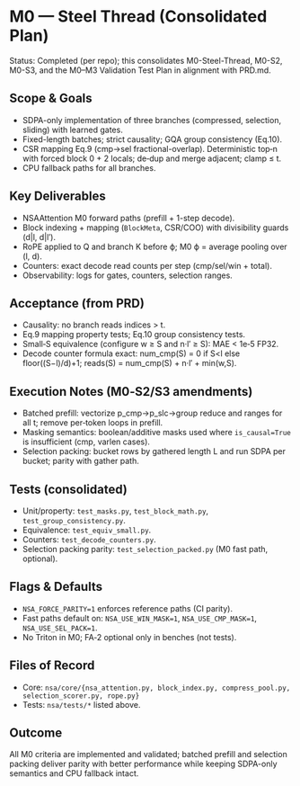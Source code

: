 # M0 — Steel Thread (Consolidated Plan)

Status: Completed (per repo); this consolidates M0-Steel-Thread, M0-S2, M0-S3, and the M0–M3 Validation Test Plan in alignment with PRD.md.

## Scope & Goals
- SDPA-only implementation of three branches (compressed, selection, sliding) with learned gates.
- Fixed-length batches; strict causality; GQA group consistency (Eq.10).
- CSR mapping Eq.9 (cmp→sel fractional-overlap). Deterministic top‑n with forced block 0 + 2 locals; de‑dup and merge adjacent; clamp ≤ t.
- CPU fallback paths for all branches.

## Key Deliverables
- NSAAttention M0 forward paths (prefill + 1-step decode).
- Block indexing + mapping (`BlockMeta`, CSR/COO) with divisibility guards (d|l, d|l′).
- RoPE applied to Q and branch K before ϕ; M0 ϕ = average pooling over (l, d).
- Counters: exact decode read counts per step (cmp/sel/win + total).
- Observability: logs for gates, counters, selection ranges.

## Acceptance (from PRD)
- Causality: no branch reads indices > t.
- Eq.9 mapping property tests; Eq.10 group consistency tests.
- Small‑S equivalence (configure w ≥ S and n·l′ ≥ S): MAE < 1e‑5 FP32.
- Decode counter formula exact: num_cmp(S) = 0 if S<l else floor((S−l)/d)+1; reads(S) = num_cmp(S) + n·l′ + min(w,S).

## Execution Notes (M0‑S2/S3 amendments)
- Batched prefill: vectorize p_cmp→p_slc→group reduce and ranges for all t; remove per‑token loops in prefill.
- Masking semantics: boolean/additive masks used where `is_causal=True` is insufficient (cmp, varlen cases).
- Selection packing: bucket rows by gathered length L and run SDPA per bucket; parity with gather path.

## Tests (consolidated)
- Unit/property: `test_masks.py`, `test_block_math.py`, `test_group_consistency.py`.
- Equivalence: `test_equiv_small.py`.
- Counters: `test_decode_counters.py`.
- Selection packing parity: `test_selection_packed.py` (M0 fast path, optional).

## Flags & Defaults
- `NSA_FORCE_PARITY=1` enforces reference paths (CI parity).
- Fast paths default on: `NSA_USE_WIN_MASK=1`, `NSA_USE_CMP_MASK=1`, `NSA_USE_SEL_PACK=1`.
- No Triton in M0; FA‑2 optional only in benches (not tests).

## Files of Record
- Core: `nsa/core/{nsa_attention.py, block_index.py, compress_pool.py, selection_scorer.py, rope.py}`
- Tests: `nsa/tests/*` listed above.

## Outcome
All M0 criteria are implemented and validated; batched prefill and selection packing deliver parity with better performance while keeping SDPA-only semantics and CPU fallback intact.

